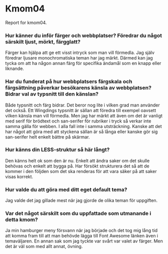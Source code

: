 Kmom04
===============================

Report for kmom04.

### Hur känner du inför färger och webbplatser? Föredrar du något särskilt ljust, mörkt, färgglatt?
Färger kan hjälpa att ge ett visst intryck som man vill förmedla. Jag själv föredrar ljusare monochromatiska teman har jag märkt. Därmed kan jag tycka om att ha någon annan färg för specifika ändamål som en knapp eller liknande.

### Har du funderat på hur webbplatsers färgskala och färgsättning påverkar besökarens känsla av webbplatsen? Bidrar val av typsnitt till den känslan?
Både typsnitt och färg bidrar. Det beror nog lite i vilken grad man använder det också. Ett Wingdings typsnitt är sällan att föredra till exempel oavsett vilken känsla man vill förmedla. Men jag har märkt att även om det är vanligt med serif för brödtext och san-serifer för rubriker i tryck så verkar inte samma gälla för webben. I alla fall inte i samma utsträckning. Kanske att det har något att göra med att styckena sällan är så långa eller kanske gör sig san-serifer helt enkelt bättre på skärmar. 

### Hur känns din LESS-struktur så här långt?
Den känns helt ok som den är nu. Enkelt att ändra saker om det skulle behövas och enkelt att bygga på. Har försökt strukturera det så att de kommer i den följden som det ska renderas för att vara säker på att saker visas korrekt.

### Hur valde du att göra med ditt eget default tema?
Jag valde det jag gillade mest när jag gjorde de olika teman för uppgiften. 
### Var det något särskilt som du uppfattade som utmanande i detta kmom?
Ja min hamburger meny försvann när jag började och det tog mig lång tid att komma fram till att man behövde lägga till Font Awesome länken även i temaväljaren.
En annan sak som jag tyckte var svårt var valet av färger. Men det är väl som med allt annat, övning.